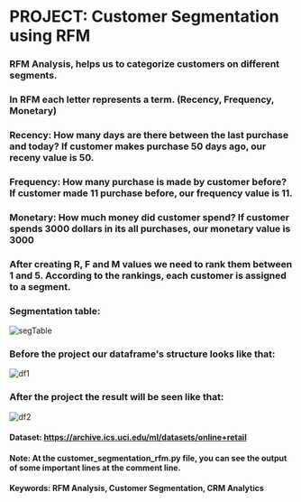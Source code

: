 # PROJECT: Customer Segmentation using RFM

### RFM Analysis, helps us to categorize customers on different segments.

### In RFM each letter represents a term. (Recency, Frequency, Monetary)
### Recency: How many days are there between the last purchase and today? If customer makes purchase 50 days ago, our receny value is 50.
### Frequency: How many purchase is made by customer before? If customer made 11 purchase before, our frequency value is 11.
### Monetary: How much money did customer spend? If customer spends 3000 dollars in its all purchases, our monetary value is 3000

### After creating R, F and M values we need to rank them between 1 and 5. According to the rankings, each customer is assigned to a segment.

### Segmentation table:
![segTable](https://miro.medium.com/max/1234/0*JJBP4ToZiaw0HVPN.png)

### Before the project our dataframe's structure looks like that:
![df1](https://i.hizliresim.com/gievd0z.png)

### After the project the result will be seen like that:
![df2](https://i.hizliresim.com/10hp2tx.png)


#### Dataset: https://archive.ics.uci.edu/ml/datasets/online+retail

#### Note: At the customer_segmentation_rfm.py file, you can see the output of some important lines at the comment line.
#### Keywords: RFM Analysis, Customer Segmentation, CRM Analytics
